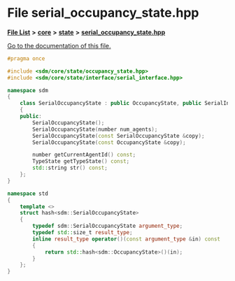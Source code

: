 
# File serial\_occupancy\_state.hpp

[**File List**](files.md) **>** [**core**](dir_92216a09053680f71034e5e26026ee62.md) **>** [**state**](dir_d0d8dc666ec4ca9b544d63f25347f269.md) **>** [**serial\_occupancy\_state.hpp**](serial__occupancy__state_8hpp.md)

[Go to the documentation of this file.](serial__occupancy__state_8hpp.md) 


````cpp
#pragma once

#include <sdm/core/state/occupancy_state.hpp>
#include <sdm/core/state/interface/serial_interface.hpp>

namespace sdm
{
    class SerialOccupancyState : public OccupancyState, public SerialInterface
    {
    public:
        SerialOccupancyState();
        SerialOccupancyState(number num_agents);
        SerialOccupancyState(const SerialOccupancyState &copy);
        SerialOccupancyState(const OccupancyState &copy);

        number getCurrentAgentId() const;
        TypeState getTypeState() const;
        std::string str() const;
    };
}

namespace std
{
    template <>
    struct hash<sdm::SerialOccupancyState>
    {
        typedef sdm::SerialOccupancyState argument_type;
        typedef std::size_t result_type;
        inline result_type operator()(const argument_type &in) const
        {
            return std::hash<sdm::OccupancyState>()(in);
        }
    };
}
````

